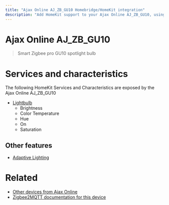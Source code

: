 ```yaml
---
title: "Ajax Online AJ_ZB_GU10 Homebridge/HomeKit integration"
description: "Add HomeKit support to your Ajax Online AJ_ZB_GU10, using Homebridge, Zigbee2MQTT and homebridge-z2m."
---
```

<!---
This file has been GENERATED using src/docgen/docgen.ts
DO NOT EDIT THIS FILE MANUALLY!
-->
# Ajax Online AJ_ZB_GU10
> Smart Zigbee pro GU10 spotlight bulb


# Services and characteristics
The following HomeKit Services and Characteristics are exposed by
the Ajax Online AJ_ZB_GU10

* [Lightbulb](../../light.md)
  * Brightness
  * Color Temperature
  * Hue
  * On
  * Saturation


## Other features
* [Adaptive Lighting](../../light.md)


# Related
* [Other devices from Ajax Online](../index.md#ajax_online)
* [Zigbee2MQTT documentation for this device](https://www.zigbee2mqtt.io/devices/AJ_ZB_GU10.html)